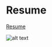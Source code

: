 # Resume
 
[Resume](https://theo-resume.web.app/)

![alt text](https://firebasestorage.googleapis.com/v0/b/sandbox-social.appspot.com/o/theo-resume.web.app_.png?alt=media&token=10ac7479-ce62-4523-ac43-e1d8299e70ca)
